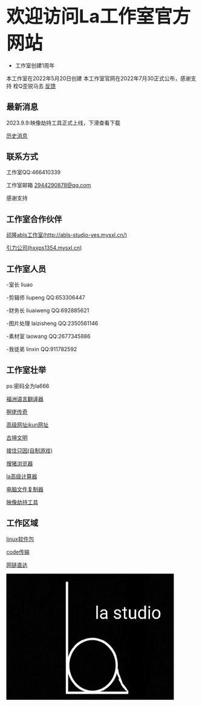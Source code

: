 ## <font size=15>欢迎访问La工作室官方网站</font>

* 工作室创建1周年

本工作室在2022年5月20日创建
本工作室官网在2022年7月30正式公布，感谢支持 栓Q歪锐马去
[反馈](https://docs.qq.com/form/page/DSEZJY0ViV3lhbGZu)

## 最新消息

2023.9.9:映像劫持工具正式上线，下滑查看下载

[历史消息](http://islastudio.github.io/LiShiXiaoXi.html)

## 联系方式

工作室QQ:466410339

工作室邮箱 2944290878@qq.com

感谢支持
## 工作室合作伙伴

[祁隆abls工作室(http://abls-studio-yes.mysxl.cn/)](http://abls-studio-yes.mysxl.cn/)

[引力公司(hxxps1354.mysxl.cn)](https://hxxps1354.mysxl.cn)

## 工作室人员
-室长   liuao

-剪辑师  liupeng QQ:653306447

-财务长  liuaiweng QQ:692885621

-图片处理 laizisheng QQ:2350561146

-素材室  laowang QQ:2677345886

-我徒弟 linxin QQ:911782592

## 工作室壮举
ps:密码全为la666

[福洲语言翻译器](FuZhoYuYanFanYiQi/fuzhoyuyanfanyiqi.html)

[啊佬传奇](ALaoChuanQi/alaochuanqi.html)

[高级网址ikun网址](GaoJiWangZhi/gaojiwangzhimimashurujiemian.html)

[古坤文明](https://www.bilibili.com/video/BV1Dt4y1L7zw?spm_id_from=333.999.0.0&vd_source=f7e9f30d92d28fa8cb9b5ccb93c6c27e)

[接住只因(自制游戏)](https://islastudio.github.io/ZiZhiYouXi/JieZhuZhiYin.html)

[搜猪浏览器](https://liuaozhengshuai.lanzoul.com/iCr2z0jytgji)

[la高级计算器](https://liuaozhengshuai.lanzoul.com/ilaMj07t2ked)

[电脑文件复制器](http://islastudio.github.io/ZiZhiRuanJian/WengJianCaZhaoGongJu.html)

[映像劫持工具](http://islastudio.github.io/ZiZhiRuanJian/YinXiangJeChiGongJu.html)

## 工作区域
[linux软件包](https://islastudio.github.io/Kali/RuanJianBao.html)

[code传输](https://islastudio.github.io/Kali/DaiMaChuanShu.html)

[网链直达](https://flowus.cn/share/310adb89-7707-4f71-8fdc-7369579de123)

![Alt text](lagzs2.jpg "la-logo")

